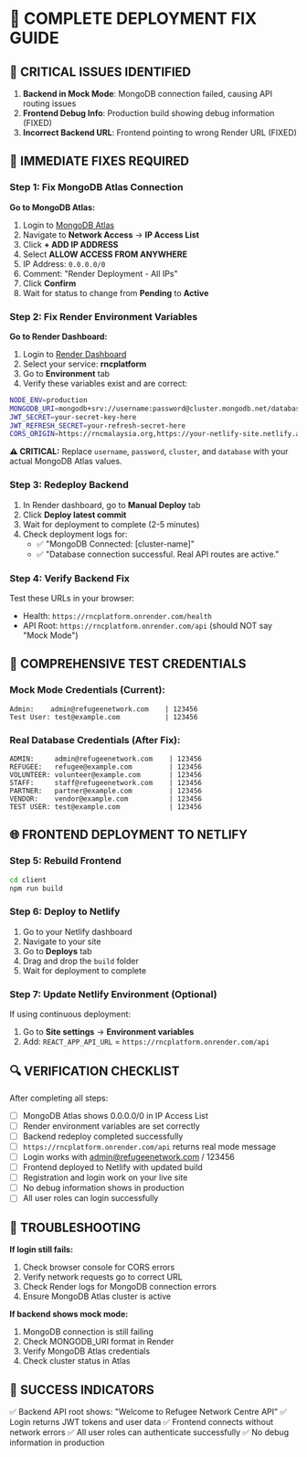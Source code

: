 # 🚀 COMPLETE DEPLOYMENT FIX GUIDE

## 🚨 CRITICAL ISSUES IDENTIFIED

1. **Backend in Mock Mode**: MongoDB connection failed, causing API routing issues
2. **Frontend Debug Info**: Production build showing debug information (FIXED)
3. **Incorrect Backend URL**: Frontend pointing to wrong Render URL (FIXED)

## 🔧 IMMEDIATE FIXES REQUIRED

### **Step 1: Fix MongoDB Atlas Connection**

**Go to MongoDB Atlas:**
1. Login to [MongoDB Atlas](https://cloud.mongodb.com/)
2. Navigate to **Network Access** → **IP Access List**
3. Click **+ ADD IP ADDRESS**
4. Select **ALLOW ACCESS FROM ANYWHERE** 
5. IP Address: `0.0.0.0/0`
6. Comment: "Render Deployment - All IPs"
7. Click **Confirm**
8. Wait for status to change from **Pending** to **Active**

### **Step 2: Fix Render Environment Variables**

**Go to Render Dashboard:**
1. Login to [Render Dashboard](https://dashboard.render.com/)
2. Select your service: **rncplatform**
3. Go to **Environment** tab
4. Verify these variables exist and are correct:

```bash
NODE_ENV=production
MONGODB_URI=mongodb+srv://username:password@cluster.mongodb.net/database?retryWrites=true&w=majority
JWT_SECRET=your-secret-key-here
JWT_REFRESH_SECRET=your-refresh-secret-here
CORS_ORIGIN=https://rncmalaysia.org,https://your-netlify-site.netlify.app
```

**⚠️ CRITICAL:** Replace `username`, `password`, `cluster`, and `database` with your actual MongoDB Atlas values.

### **Step 3: Redeploy Backend**

1. In Render dashboard, go to **Manual Deploy** tab
2. Click **Deploy latest commit**
3. Wait for deployment to complete (2-5 minutes)
4. Check deployment logs for:
   - ✅ "MongoDB Connected: [cluster-name]"
   - ✅ "Database connection successful. Real API routes are active."

### **Step 4: Verify Backend Fix**

Test these URLs in your browser:
- Health: `https://rncplatform.onrender.com/health`
- API Root: `https://rncplatform.onrender.com/api` (should NOT say "Mock Mode")

## 🧪 COMPREHENSIVE TEST CREDENTIALS

### **Mock Mode Credentials (Current):**
```
Admin:    admin@refugeenetwork.com    | 123456
Test User: test@example.com           | 123456
```

### **Real Database Credentials (After Fix):**
```
ADMIN:     admin@refugeenetwork.com    | 123456
REFUGEE:   refugee@example.com         | 123456  
VOLUNTEER: volunteer@example.com       | 123456
STAFF:     staff@refugeenetwork.com    | 123456
PARTNER:   partner@example.com         | 123456
VENDOR:    vendor@example.com          | 123456
TEST USER: test@example.com            | 123456
```

## 🌐 FRONTEND DEPLOYMENT TO NETLIFY

### **Step 5: Rebuild Frontend**
```bash
cd client
npm run build
```

### **Step 6: Deploy to Netlify**
1. Go to your Netlify dashboard
2. Navigate to your site
3. Go to **Deploys** tab
4. Drag and drop the `build` folder
5. Wait for deployment to complete

### **Step 7: Update Netlify Environment (Optional)**
If using continuous deployment:
1. Go to **Site settings** → **Environment variables**
2. Add: `REACT_APP_API_URL` = `https://rncplatform.onrender.com/api`

## 🔍 VERIFICATION CHECKLIST

After completing all steps:

- [ ] MongoDB Atlas shows 0.0.0.0/0 in IP Access List
- [ ] Render environment variables are set correctly
- [ ] Backend redeploy completed successfully
- [ ] `https://rncplatform.onrender.com/api` returns real mode message
- [ ] Login works with admin@refugeenetwork.com / 123456
- [ ] Frontend deployed to Netlify with updated build
- [ ] Registration and login work on your live site
- [ ] No debug information shows in production
- [ ] All user roles can login successfully

## 🚨 TROUBLESHOOTING

**If login still fails:**
1. Check browser console for CORS errors
2. Verify network requests go to correct URL
3. Check Render logs for MongoDB connection errors
4. Ensure MongoDB Atlas cluster is active

**If backend shows mock mode:**
1. MongoDB connection is still failing
2. Check MONGODB_URI format in Render
3. Verify MongoDB Atlas credentials
4. Check cluster status in Atlas

## 🎯 SUCCESS INDICATORS

✅ Backend API root shows: "Welcome to Refugee Network Centre API"
✅ Login returns JWT tokens and user data
✅ Frontend connects without network errors
✅ All user roles can authenticate successfully
✅ No debug information in production
